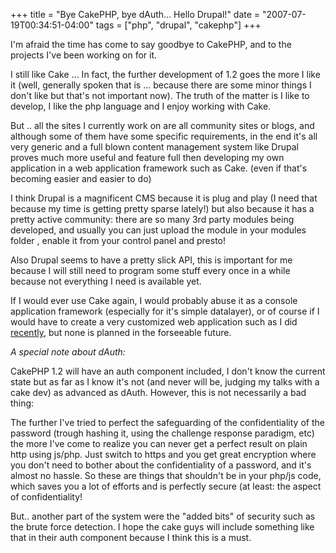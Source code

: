 +++
title = "Bye CakePHP, bye dAuth... Hello Drupal!"
date = "2007-07-19T00:34:51-04:00"
tags = ["php", "drupal", "cakephp"]
+++
<p>I'm afraid the time has come to say goodbye to CakePHP, and to the projects I've been working on for it.<br />

I still like Cake ... In fact, the further development of 1.2 goes the more I like it (well, generally spoken that is ... because there are some minor things I don't like but that's not important now).  The truth of the matter is I like to develop, I like the php language and I enjoy working with Cake.<br />

But .. all the sites I currently work on are all community sites or blogs<!--more-->, and although some of them have some specific requirements, in the end it's all very generic and a full blown content management system like Drupal proves much more useful and feature full then developing my own application in a web application framework such as Cake. (even if that's becoming easier and easier to do)</p>

<p>I think Drupal is a magnificent CMS because it is plug and play (I need that because my time is getting pretty sparse lately!) but also because it has a pretty active community: there are so many 3rd party modules being developed, and usually you can just upload the module in your modules folder , enable it from your control panel and presto!</p>

<p>Also Drupal seems to have a pretty slick API, this is important for me because I will still need to program some stuff every once in a while because not everything I need is available yet. </p>

<p>If I would ever use Cake again, I would probably abuse it as a console application framework (especially for it's simple datalayer), or of course if I would have to create a very customized web application such as I did <a href="/masterproef">recently</a>, but none is planned in the forseeable future.</p>

<p><em>A special note about dAuth:</em><br />

CakePHP 1.2 will have an auth component included, I don't know the current state but as far as I know it's not (and never will be, judging my talks with a cake dev) as advanced as dAuth.  However, this is not necessarily a bad thing:<br />

The further I've tried to perfect the safeguarding of the confidentiality of the password (trough hashing it, using the challenge response paradigm, etc) the more I've come to realize you can never get a perfect result on plain http using js/php.  Just switch to https and you get great encryption where you don't need to bother about the confidentiality of a password, and it's almost no hassle.  So these are things that shouldn't be in your php/js code, which saves you a lot of efforts and is perfectly secure (at least: the aspect of confidentiality!</p>

<p>But.. another part of the system were the "added bits" of security such as the brute force detection.  I hope the cake guys will include something like that in their auth component because I think this is a must.</p>
